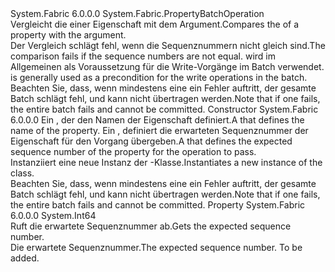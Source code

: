 <Type Name="CheckSequencePropertyOperation" FullName="System.Fabric.CheckSequencePropertyOperation">
  <TypeSignature Language="C#" Value="public sealed class CheckSequencePropertyOperation : System.Fabric.PropertyBatchOperation" />
  <TypeSignature Language="ILAsm" Value=".class public auto ansi sealed beforefieldinit CheckSequencePropertyOperation extends System.Fabric.PropertyBatchOperation" />
  <TypeSignature Language="DocId" Value="T:System.Fabric.CheckSequencePropertyOperation" />
  <TypeSignature Language="VB.NET" Value="Public NotInheritable Class CheckSequencePropertyOperation&#xA;Inherits PropertyBatchOperation" />
  <TypeSignature Language="F#" Value="type CheckSequencePropertyOperation = class&#xA;    inherit PropertyBatchOperation" />
  <AssemblyInfo>
    <AssemblyName>System.Fabric</AssemblyName>
    <AssemblyVersion>6.0.0.0</AssemblyVersion>
  </AssemblyInfo>
  <Base>
    <BaseTypeName>System.Fabric.PropertyBatchOperation</BaseTypeName>
  </Base>
  <Interfaces />
  <Docs>
    <summary>
      <para><span data-ttu-id="83f0b-101">Vergleicht die <see cref="P:System.Fabric.NamedPropertyMetadata.SequenceNumber" /> einer Eigenschaft mit dem <see cref="P:System.Fabric.CheckSequencePropertyOperation.SequenceNumber" /> Argument.</span><span class="sxs-lookup"><span data-stu-id="83f0b-101">Compares the <see cref="P:System.Fabric.NamedPropertyMetadata.SequenceNumber" /> of a property with the <see cref="P:System.Fabric.CheckSequencePropertyOperation.SequenceNumber" /> argument.</span></span> </para>
    </summary>
    <remarks>
      <para><span data-ttu-id="83f0b-102">Der Vergleich schlägt fehl, wenn die Sequenznummern nicht gleich sind.</span><span class="sxs-lookup"><span data-stu-id="83f0b-102">The comparison fails if the sequence numbers are not equal.</span></span> 
            <span data-ttu-id="83f0b-103"><see cref="T:System.Fabric.CheckSequencePropertyOperation" />wird im Allgemeinen als Voraussetzung für die Write-Vorgänge im Batch verwendet.</span><span class="sxs-lookup"><span data-stu-id="83f0b-103"><see cref="T:System.Fabric.CheckSequencePropertyOperation" /> is generally used as a precondition for the write operations in the batch.</span></span> <span data-ttu-id="83f0b-104">Beachten Sie, dass, wenn mindestens eine <see cref="T:System.Fabric.PropertyBatchOperation" /> ein Fehler auftritt, der gesamte Batch schlägt fehl, und kann nicht übertragen werden.</span><span class="sxs-lookup"><span data-stu-id="83f0b-104">Note that if one <see cref="T:System.Fabric.PropertyBatchOperation" /> fails, the entire batch fails and cannot be committed.</span></span></para>
    </remarks>
  </Docs>
  <Members>
    <Member MemberName=".ctor">
      <MemberSignature Language="C#" Value="public CheckSequencePropertyOperation (string propertyName, long sequenceNumber);" />
      <MemberSignature Language="ILAsm" Value=".method public hidebysig specialname rtspecialname instance void .ctor(string propertyName, int64 sequenceNumber) cil managed" />
      <MemberSignature Language="DocId" Value="M:System.Fabric.CheckSequencePropertyOperation.#ctor(System.String,System.Int64)" />
      <MemberSignature Language="VB.NET" Value="Public Sub New (propertyName As String, sequenceNumber As Long)" />
      <MemberSignature Language="F#" Value="new System.Fabric.CheckSequencePropertyOperation : string * int64 -&gt; System.Fabric.CheckSequencePropertyOperation" Usage="new System.Fabric.CheckSequencePropertyOperation (propertyName, sequenceNumber)" />
      <MemberType>Constructor</MemberType>
      <AssemblyInfo>
        <AssemblyName>System.Fabric</AssemblyName>
        <AssemblyVersion>6.0.0.0</AssemblyVersion>
      </AssemblyInfo>
      <Parameters>
        <Parameter Name="propertyName" Type="System.String" />
        <Parameter Name="sequenceNumber" Type="System.Int64" />
      </Parameters>
      <Docs>
        <param name="propertyName">
          <para><span data-ttu-id="83f0b-105">Ein <see cref="T:System.String" /> , der den Namen der Eigenschaft definiert.</span><span class="sxs-lookup"><span data-stu-id="83f0b-105">A <see cref="T:System.String" /> that defines the name of the property.</span></span></para>
        </param>
        <param name="sequenceNumber">
          <para><span data-ttu-id="83f0b-106">Ein <see cref="T:System.Int64" /> , definiert die erwarteten Sequenznummer der Eigenschaft für den Vorgang übergeben.</span><span class="sxs-lookup"><span data-stu-id="83f0b-106">A <see cref="T:System.Int64" /> that defines the expected sequence number of the property for the operation to pass.</span></span></para>
        </param>
        <summary>
          <para><span data-ttu-id="83f0b-107">Instanziiert eine neue Instanz der <see cref="T:System.Fabric.CheckSequencePropertyOperation" />-Klasse.</span><span class="sxs-lookup"><span data-stu-id="83f0b-107">Instantiates a new instance of the <see cref="T:System.Fabric.CheckSequencePropertyOperation" /> class.</span></span></para>
        </summary>
        <remarks>
          <para><span data-ttu-id="83f0b-108">Beachten Sie, dass, wenn mindestens eine <see cref="T:System.Fabric.PropertyBatchOperation" /> ein Fehler auftritt, der gesamte Batch schlägt fehl, und kann nicht übertragen werden.</span><span class="sxs-lookup"><span data-stu-id="83f0b-108">Note that if one <see cref="T:System.Fabric.PropertyBatchOperation" /> fails, the entire batch fails and cannot be committed.</span></span></para>
        </remarks>
      </Docs>
    </Member>
    <Member MemberName="SequenceNumber">
      <MemberSignature Language="C#" Value="public long SequenceNumber { get; }" />
      <MemberSignature Language="ILAsm" Value=".property instance int64 SequenceNumber" />
      <MemberSignature Language="DocId" Value="P:System.Fabric.CheckSequencePropertyOperation.SequenceNumber" />
      <MemberSignature Language="VB.NET" Value="Public ReadOnly Property SequenceNumber As Long" />
      <MemberSignature Language="F#" Value="member this.SequenceNumber : int64" Usage="System.Fabric.CheckSequencePropertyOperation.SequenceNumber" />
      <MemberType>Property</MemberType>
      <AssemblyInfo>
        <AssemblyName>System.Fabric</AssemblyName>
        <AssemblyVersion>6.0.0.0</AssemblyVersion>
      </AssemblyInfo>
      <ReturnValue>
        <ReturnType>System.Int64</ReturnType>
      </ReturnValue>
      <Docs>
        <summary>
          <para><span data-ttu-id="83f0b-109">Ruft die erwartete Sequenznummer ab.</span><span class="sxs-lookup"><span data-stu-id="83f0b-109">Gets the expected sequence number.</span></span></para>
        </summary>
        <value>
          <para><span data-ttu-id="83f0b-110">Die erwartete Sequenznummer.</span><span class="sxs-lookup"><span data-stu-id="83f0b-110">The expected sequence number.</span></span></para>
        </value>
        <remarks>To be added.</remarks>
      </Docs>
    </Member>
  </Members>
</Type>